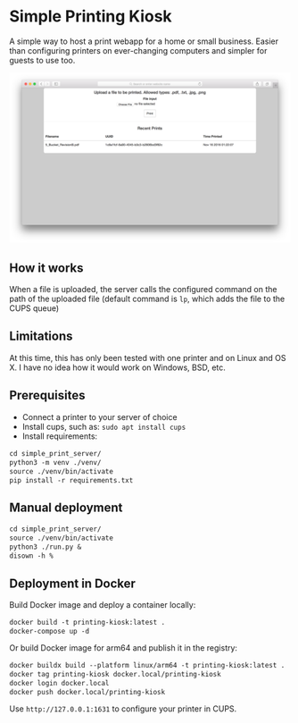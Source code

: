 # Simple Printing Kiosk

A simple way to host a print webapp for a home or small business. Easier than configuring printers on ever-changing computers and simpler for guests to use too. 

<img src="screenshot.png">

## How it works

When a file is uploaded, the server calls the configured command on the path of the uploaded file (default command is `lp`, which adds the file to the CUPS queue)


## Limitations

At this time, this has only been tested with one printer and on Linux and OS X. I have no idea how it would work on Windows, BSD, etc.


## Prerequisites
 
 * Connect a printer to your server of choice
 * Install cups, such as: `sudo apt install cups`
 * Install requirements:

```
cd simple_print_server/
python3 -m venv ./venv/
source ./venv/bin/activate
pip install -r requirements.txt
```


## Manual deployment

```
cd simple_print_server/
source ./venv/bin/activate
python3 ./run.py &
disown -h %
```


## Deployment in Docker

Build Docker image and deploy a container locally:

```
docker build -t printing-kiosk:latest .
docker-compose up -d
```

Or build Docker image for arm64 and publish it in the registry:

```
docker buildx build --platform linux/arm64 -t printing-kiosk:latest .
docker tag printing-kiosk docker.local/printing-kiosk
docker login docker.local
docker push docker.local/printing-kiosk
```

Use `http://127.0.0.1:1631` to configure your printer in CUPS.

